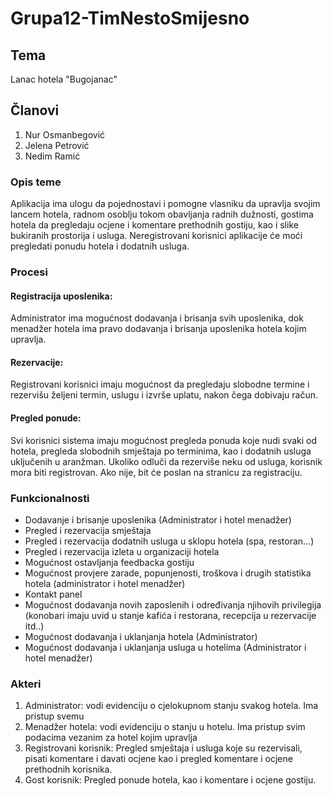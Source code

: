 ﻿# Grupa12-TimNestoSmijesno

## Tema
Lanac hotela "Bugojanac"

## Članovi 

1. Nur Osmanbegović
2. Jelena Petrović
3. Nedim Ramić

### Opis teme
Aplikacija ima ulogu da pojednostavi i pomogne vlasniku da upravlja svojim lancem hotela, radnom osoblju tokom obavljanja radnih dužnosti, gostima hotela da pregledaju ocjene i komentare prethodnih gostiju, kao i slike bukiranih prostorija i usluga. Neregistrovani korisnici aplikacije će moći pregledati ponudu hotela i dodatnih usluga.

### Procesi

#### Registracija uposlenika:
  Administrator ima mogućnost dodavanja i brisanja svih uposlenika, dok menadžer hotela ima pravo dodavanja i brisanja uposlenika hotela kojim upravlja.
  
#### Rezervacije:
  Registrovani korisnici imaju mogućnost da pregledaju slobodne termine i rezervišu željeni termin, uslugu i izvrše uplatu, nakon čega dobivaju račun. 
  
#### Pregled ponude:
  Svi korisnici sistema imaju mogućnost pregleda ponuda koje nudi svaki od hotela, pregleda slobodnih smještaja po terminima, kao i dodatnih usluga uključenih u aranžman. Ukoliko odluči da rezerviše neku od usluga, korisnik mora biti registrovan. Ako nije, bit će poslan na stranicu za registraciju.
  
### Funkcionalnosti

- Dodavanje i brisanje uposlenika (Administrator i hotel menadžer)
- Pregled i rezervacija smještaja
- Pregled i rezervacija dodatnih usluga u sklopu hotela (spa, restoran...)
- Pregled i rezervacija izleta u organizaciji hotela
- Mogućnost ostavljanja feedbacka gostiju
- Mogućnost provjere zarade, popunjenosti, troškova i drugih statistika hotela (administrator i hotel menadžer)
- Kontakt panel
- Mogućnost dodavanja novih zaposlenih i određivanja njihovih privilegija (konobari imaju uvid u stanje kafića i restorana, recepcija u rezervacije itd..)
- Mogućnost dodavanja i uklanjanja hotela (Administrator)
- Mogućnost dodavanja i uklanjanja usluga u hotelima (Administrator i hotel menadžer)




### Akteri

1. Administrator: vodi evidenciju o cjelokupnom stanju svakog hotela. Ima pristup svemu
2. Menadžer hotela: vodi evidenciju o stanju u hotelu. Ima pristup svim podacima vezanim za hotel kojim upravlja
3. Registrovani korisnik: Pregled smještaja i usluga koje su rezervisali, pisati komentare i davati ocjene kao i pregled komentare i ocjene prethodnih korisnika.
4. Gost korisnik: Pregled ponude hotela, kao i komentare i ocjene gostiju. 
